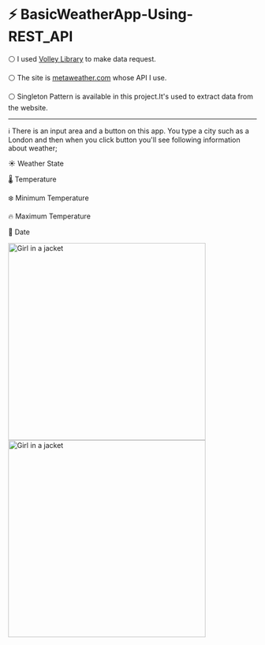 # :zap: BasicWeatherApp-Using-REST_API

:white_circle: I used <a href="https://developer.android.com/training/volley">Volley Library</a> to make data request. <!--If you don't now how to use it check <a href="https://medium.com/p/7702b0295780/edit">this</a> out. -->

:white_circle: The site is <a href="https://www.metaweather.com/">metaweather.com</a> whose API I use.

:white_circle: Singleton Pattern is available in this project.It's used to extract data from the website.

<hr>

:information_source: There is an input area and a button on this app. You type a city such as a London and then when you click button you'll see following information about weather;

:sunny: Weather State

🌡  Temperature  

:snowflake: Minimum Temperature

:fire: Maximum Temperature

:date: Date

<img src="https://user-images.githubusercontent.com/64840495/131288866-6cd75dc6-987d-4423-9ed0-9fbe57af8a0f.PNG" alt="Girl in a jacket" width="400" > <img src="https://user-images.githubusercontent.com/64840495/131288870-8d1e85ac-c309-402a-b451-4076a4fae472.PNG" alt="Girl in a jacket" width="400" >

<!-- ## <strong>:heavy_exclamation_mark: I have an <a href="https://medium.com/p/8064169bd918/edit">article</a> on my Medium account where I show you how to make this application step by step.</strong> -->
 




